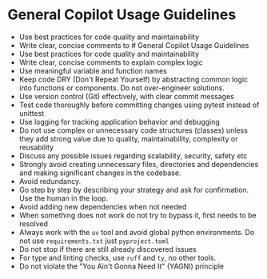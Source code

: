# General Copilot Usage Guidelines
- Use best practices for code quality and maintainability
- Write clear, concise comments to # General Copilot Usage Guidelines
- Use best practices for code quality and maintainability
- Write clear, concise comments to explain complex logic
- Use meaningful variable and function names
- Keep code DRY (Don't Repeat Yourself) by abstracting common logic into functions or components. Do not over-engineer solutions.
- Use version control (Git) effectively, with clear commit messages
- Test code thoroughly before committing changes using pytest instead of unittest
- Use logging for tracking application behavior and debugging
- Do not use complex or unnecessary code structures (classes) unless they add strong value due to quality, maintainability, complexity or reusability
- Discuss any possible issues regarding scalability, security, safety etc
- Strongly avoid creating unnecessary files, directories and dependencies and making significant changes in the codebase.
- Avoid redundancy.
- Go step by step by describing your strategy and ask for confirmation. Use the human in the loop.
- Avoid adding new dependencies when not needed
- When something does not work do not try to bypass it, first needs to be resolved
- Always work with the `uv` tool and avoid global python environments. Do not use `requirements.txt` just `pyproject.toml`
- Do not stop if there are still already discovered issues
- For type and linting checks, use `ruff` and `ty`, no other tools.
- Do not violate the "You Ain't Gonna Need It" (YAGNI) principle